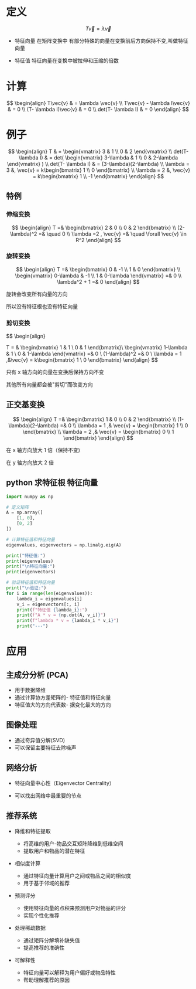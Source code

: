 # 定义

$$
T\vec{v} = \lambda\vec{v}
$$

- 特征向量
  在矩阵变换中 有部分特殊的向量在变换前后方向保持不变,叫做特征向量

- 特征值
  特征向量在变换中被拉伸和压缩的倍数

# 计算

$$
\begin{align}
T\vec{v}  & = \lambda \vec{v} \\
T\vec{v} -  \lambda I\vec{v} & = 0 \\
(T- \lambda I)\vec{v} & = 0 \\
det(T- \lambda I) & = 0
\end{align}
$$

# 例子

$$
\begin{align}
T & = \begin{vmatrix}
3 & 1 \\
0 & 2
\end{vmatrix} \\
det(T- \lambda I) & = det(
\begin{vmatrix}
3-\lambda & 1 \\
0 & 2-\lambda
\end{vmatrix}
) \\
det(T- \lambda I) & = (3-\lambda)(2-\lambda) \\
\lambda = 3 &,  \vec{v} = k\begin{bmatrix} 1 \\ 0 \end{bmatrix} \\
\lambda = 2 &, \vec{v} = k\begin{bmatrix} 1 \\ -1 \end{bmatrix}
\end{align}
$$

## 特例

### 伸缩变换

$$
\begin{align}
T =&
\begin{bmatrix}
2 & 0 \\
0 & 2
\end{bmatrix} \\
(2-\lambda)^2 =& \quad 0 \\
\lambda =2 , \vec{v} =& \quad \forall \vec{v} \in R^2
\end{align}
$$

### 旋转变换

$$
\begin{align}
T =&
\begin{bmatrix}
0 & -1 \\
1 & 0
\end{bmatrix} \\
\begin{vmatrix}
0-\lambda & -1 \\
1 & 0-\lambda
\end{vmatrix} =& 0 \\
\lambda^2 + 1 =& 0
\end{align}
$$

旋转会改变所有向量的方向

所以没有特征根也没有特征向量

### 剪切变换

$$
\begin{align}

T = &
\begin{bmatrix}
1 & 1 \\
0 & 1
\end{bmatrix}\\
\begin{vmatrix}
1-\lambda & 1 \\
0 & 1-\lambda
\end{vmatrix} =& 0 \\
(1-\lambda)^2 =& 0 \\
\lambda = 1 ,&\vec{v} = k\begin{bmatrix} 1 \\ 0 \end{bmatrix}
\end{align}
$$

只有 x 轴方向的向量在变换后保持方向不变

其他所有向量都会被"剪切"而改变方向

## 正交基变换

$$
\begin{align}
T =&
\begin{bmatrix}
1 & 0 \\
0 & 2
\end{bmatrix} \\
(1-\lambda)(2-\lambda) =& 0 \\
\lambda = 1 ,& \vec{v} =
\begin{bmatrix} 1 \\ 0 \end{bmatrix} \\
\lambda = 2 ,& \vec{v} =
\begin{bmatrix} 0 \\ 1 \end{bmatrix}
\end{align}
$$

在 x 轴方向放大 1 倍（保持不变)

在 y 轴方向放大 2 倍

## python 求特征根 特征向量

```python
import numpy as np

# 定义矩阵
A = np.array([
    [1, 0],
    [0, 2]
])

# 计算特征值和特征向量
eigenvalues, eigenvectors = np.linalg.eig(A)

print("特征值:")
print(eigenvalues)
print("\n特征向量:")
print(eigenvectors)

# 验证特征值和特征向量
print("\n验证:")
for i in range(len(eigenvalues)):
    lambda_i = eigenvalues[i]
    v_i = eigenvectors[:, i]
    print(f"特征值 {lambda_i}:")
    print(f"A * v = {np.dot(A, v_i)}")
    print(f"lambda * v = {lambda_i * v_i}")
    print("---")

```

# 应用
## 主成分分析 (PCA)

- 用于数据降维
- 通过计算协方差矩阵的- 特征值和特征向量  
- 特征值大的方向代表数- 据变化最大的方向

## 图像处理

- 通过奇异值分解(SVD)
- 可以保留主要特征去除噪声

## 网络分析

- 特征向量中心性（Eigenvector Centrality）

- 可以找出网络中最重要的节点

## 推荐系统

- 降维和特征提取

  - 将高维的用户-物品交互矩阵降维到低维空间
  - 提取用户和物品的潜在特征

- 相似度计算

  - 通过特征向量计算用户之间或物品之间的相似度
  - 用于基于邻域的推荐

- 预测评分

  - 使用特征向量的点积来预测用户对物品的评分
  - 实现个性化推荐

- 处理稀疏数据

  - 通过矩阵分解填补缺失值
  - 提高推荐的准确性

- 可解释性
  - 特征向量可以解释为用户偏好或物品特性
  - 帮助理解推荐的原因
